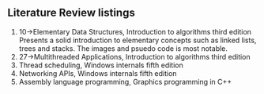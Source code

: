 ## Literature Review listings

1. 10->Elementary Data Structures, Introduction to algorithms third edition
    Presents a solid introduction to elementary concepts such as linked lists, trees and stacks. The images and psuedo code is most notable.
2. 27->Multithreaded Applications, Introduction to algorithms third edition
3. Thread scheduling, Windows internals fifth edition
4. Networking APIs, Windows internals fifth edition
5. Assembly language programming, Graphics programming in C++